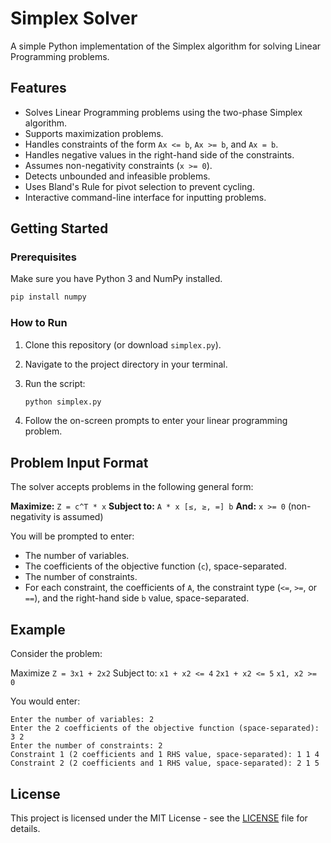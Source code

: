 # Simplex Solver

A simple Python implementation of the Simplex algorithm for solving Linear Programming problems. 

## Features

*   Solves Linear Programming problems using the two-phase Simplex algorithm.
*   Supports maximization problems.
*   Handles constraints of the form `Ax <= b`, `Ax >= b`, and `Ax = b`.
*   Handles negative values in the right-hand side of the constraints.
*   Assumes non-negativity constraints (`x >= 0`).
*   Detects unbounded and infeasible problems.
*   Uses Bland's Rule for pivot selection to prevent cycling.
*   Interactive command-line interface for inputting problems.

## Getting Started

### Prerequisites

Make sure you have Python 3 and NumPy installed.

```bash
pip install numpy
```

### How to Run

1.  Clone this repository (or download `simplex.py`).
2.  Navigate to the project directory in your terminal.
3.  Run the script:

    ```bash
    python simplex.py
    ```

4.  Follow the on-screen prompts to enter your linear programming problem.

## Problem Input Format

The solver accepts problems in the following general form:

**Maximize:** `Z = c^T * x`
**Subject to:** `A * x [≤, ≥, =] b`
**And:** `x >= 0` (non-negativity is assumed)

You will be prompted to enter:
*   The number of variables.
*   The coefficients of the objective function (`c`), space-separated.
*   The number of constraints.
*   For each constraint, the coefficients of `A`, the constraint type (`<=`, `>=`, or `==`), and the right-hand side `b` value, space-separated.

## Example

Consider the problem:

Maximize `Z = 3x1 + 2x2`
Subject to:
`x1 + x2 <= 4`
`2x1 + x2 <= 5`
`x1, x2 >= 0`

You would enter:

```
Enter the number of variables: 2
Enter the 2 coefficients of the objective function (space-separated): 3 2
Enter the number of constraints: 2
Constraint 1 (2 coefficients and 1 RHS value, space-separated): 1 1 4
Constraint 2 (2 coefficients and 1 RHS value, space-separated): 2 1 5
```

## License

This project is licensed under the MIT License - see the [LICENSE](LICENSE) file for details.
